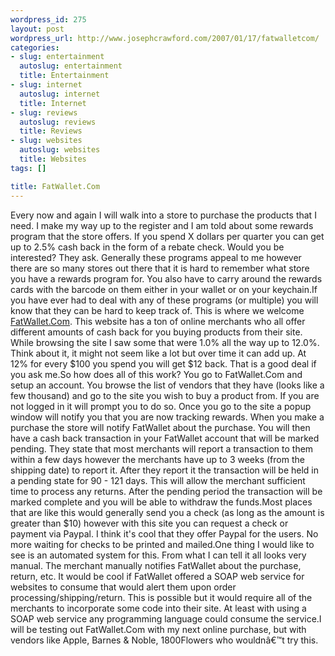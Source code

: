 ```yaml
--- 
wordpress_id: 275
layout: post
wordpress_url: http://www.josephcrawford.com/2007/01/17/fatwalletcom/
categories: 
- slug: entertainment
  autoslug: entertainment
  title: Entertainment
- slug: internet
  autoslug: internet
  title: Internet
- slug: reviews
  autoslug: reviews
  title: Reviews
- slug: websites
  autoslug: websites
  title: Websites
tags: []

title: FatWallet.Com
---
```

Every now and again I will walk into a store to purchase the products that I need.  I make my way up to the register and I am told about some rewards program that the store offers.  If you spend X dollars per quarter you can get up to 2.5% cash back in the form of a rebate check.  Would you be interested? They ask.  Generally these programs appeal to me however there are so many stores out there that it is hard to remember what store you have a rewards program for.  You also have to carry around the rewards cards with the barcode on them either in your wallet or on your keychain.If you have ever had to deal with any of these programs (or multiple) you will know that they can be hard to keep track of.  This is where we welcome [FatWallet.Com](http://www.fatwallet.com).  This website has a ton of online merchants who all offer different amounts of cash back for you buying products from their site.  While browsing the site I saw some that were 1.0% all the way up to 12.0%.  Think about it, it might not seem like a lot but over time it can add up.  At 12% for every $100 you spend you will get $12 back.  That is a good deal if you ask me.<!--more-->So how does all of this work?  You go to FatWallet.Com and setup an account.  You browse the list of vendors that they have (looks like a few thousand) and go to the site you wish to buy a product from.  If you are not logged in it will prompt you to do so.  Once you go to the site a popup window will notify you that you are now tracking rewards.  When you make a purchase the store will notify FatWallet about the purchase.  You will then have a cash back transaction in your FatWallet account that will be marked pending.  They state that most merchants will report a transaction to them within a few days however the merchants have up to 3 weeks (from the shipping date) to report it.  After they report it the transaction will be held in a pending state for 90 - 121 days.  This will allow the merchant sufficient time to process any returns.  After the pending period the transaction will be marked complete and you will be able to withdraw the funds.Most places that are like this would generally send you a check (as long as the amount is greater than $10) however with this site you can request a check or payment via Paypal.  I think it's cool that they offer Paypal for the users.  No more waiting for checks to be printed and mailed.One thing I would like to see is an automated system for this.  From what I can tell it all looks very manual.  The merchant manually notifies FatWallet about the purchase, return, etc.  It would be cool if FatWallet offered a SOAP web service for websites to consume that would alert them upon order processing/shipping/return.  This is possible but it would require all of the merchants to incorporate some code into their site.  At least with using a SOAP web service any programming language could consume the service.I will be testing out FatWallet.Com with my next online purchase, but with vendors like Apple, Barnes & Noble, 1800Flowers who wouldnâ€™t try this.
